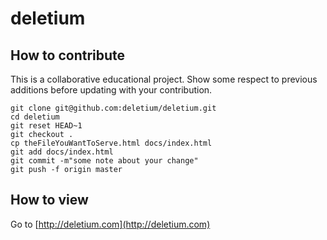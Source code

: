 # deletium

## How to contribute

This is a collaborative educational project. Show some respect to
previous additions before updating with your contribution.

```
git clone git@github.com:deletium/deletium.git
cd deletium
git reset HEAD~1
git checkout .
cp theFileYouWantToServe.html docs/index.html
git add docs/index.html
git commit -m"some note about your change"
git push -f origin master
```

## How to view
Go to [http://deletium.com](http://deletium.com)